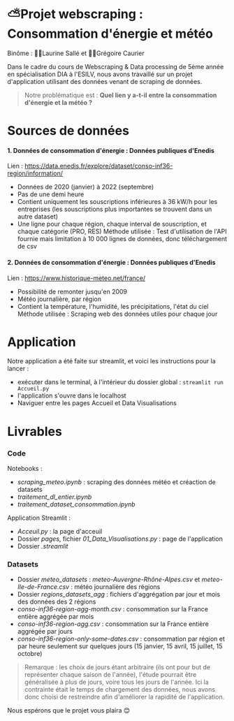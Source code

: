 # ⛅Projet webscraping : Consommation d'énergie et météo 
Binôme : 👩🏻Laurine Sallé et 👦🏻Grégoire Caurier

Dans le cadre du cours de Webscraping & Data processing de 5ème année en spécialisation DIA à l'ESILV, nous avons travaillé sur un projet d'application utilisant des données venant de scraping de données. 

> Notre problématique est : **Quel lien y a-t-il entre la consommation d'énergie et la météo ?**

 # Sources de données
 #### 1. Données de consommation d'énergie : Données publiques d'Enedis
Lien : https://data.enedis.fr/explore/dataset/conso-inf36-region/information/
- Données de 2020 (janvier) à 2022 (septembre)
- Pas de une demi heure
- Contient uniquement les souscriptions inférieures à 36 kW/h pour les entreprises (les souscriptions plus importantes se trouvent dans un autre dataset)
- Une ligne pour chaque région, chaque interval de souscription, et chaque catégorie (PRO, RES)
Méthode utilisée : Test d'utilisation de l'API fournie mais limitation à 10 000 lignes de données, donc téléchargement de csv 

#### 2. Données de consommation d'énergie : Données publiques d'Enedis
Lien : https://www.historique-meteo.net/france/
- Possibilité de remonter jusqu'en 2009
- Météo journalière, par région
- Contient la température, l'humidité, les précipitations, l'état du ciel
Méthode utilisée : Scraping web des données utiles pour chaque jour

# Application 
Notre application a été faite sur streamlit, et voici les instructions pour la lancer : 
- exécuter dans le terminal, à l'intérieur du dossier global : `streamlit run Accueil.py`
- l'application s'ouvre dans le localhost
- Naviguer entre les pages Accueil et Data Visualisations

# Livrables 
### Code 
Notebooks : 
- *scraping_meteo.ipynb* : scraping des données météo et créaction de datasets
- *traitement_dl_entier.ipynb*
- *traitement_dataset_consommation.ipynb*

Application Streamlit : 
- *Acceuil.py* : la page d'acceuil
- Dossier *pages*, fichier *01_Data_Visualisations.py* : page de l'application
- Dossier *.streamlit*


### Datasets
- Dossier *meteo_datasets* : *meteo-Auvergne-Rhône-Alpes.csv* et *meteo-Ile-de-France.csv* : météo journalière des régions
- Dossier *regions_datasets_agg* : fichiers d'aggrégation par jour et mois des données des 2 régions
- *conso-inf36-region-agg-month.csv* : consommation sur la France entière aggrégée par mois 
- *conso-inf36-region-agg.csv* : consommation sur la France entière aggrégée par jours 
- *conso-inf36-region-only-some-dates.csv* : consommation par région et par heure seulement sur quelques jours (15 janvier, 15 avril, 15 juillet, 15 octobre)
> Remarque : les choix de jours étant arbitraire (ils ont pour but de représenter chaque saison de l'année), l'étude pourrait être généralisée à plus de jours, voire tous les jours de l'année. Ici la contrainte était le temps de chargement des données, nous avons donc choisi de restreindre afin d'améliorer la rapidité de l'application. 

Nous espérons que le projet vous plaira 😊
